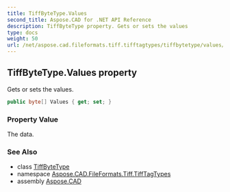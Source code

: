 ```yaml
---
title: TiffByteType.Values
second_title: Aspose.CAD for .NET API Reference
description: TiffByteType property. Gets or sets the values
type: docs
weight: 50
url: /net/aspose.cad.fileformats.tiff.tifftagtypes/tiffbytetype/values/
---
```

## TiffByteType.Values property

Gets or sets the values.

```csharp
public byte[] Values { get; set; }
```

### Property Value

The data.

### See Also

* class [TiffByteType](../)
* namespace [Aspose.CAD.FileFormats.Tiff.TiffTagTypes](../../tiffbytetype/)
* assembly [Aspose.CAD](../../../)



